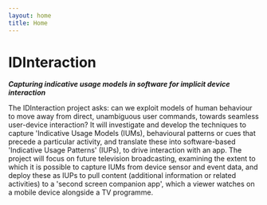 ```yaml
---
layout: home
title: Home
---
```


# IDInteraction

***Capturing indicative usage models in software for implicit device interaction***

The IDInteraction project asks: can we exploit models of human behaviour to move away from direct, unambiguous user commands, towards seamless user-device interaction? It will investigate and develop the techniques to capture 'Indicative Usage Models (IUMs), behavioural patterns or cues that precede a particular activity, and translate these into software-based 'Indicative Usage Patterns' (IUPs), to drive interaction with an app. The project will focus on future television broadcasting, examining the extent to which it is possible to capture IUMs from device sensor and event data, and deploy these as IUPs to pull content (additional information or related activities) to a 'second screen companion app', which a viewer watches on a mobile device alongside a TV programme.
